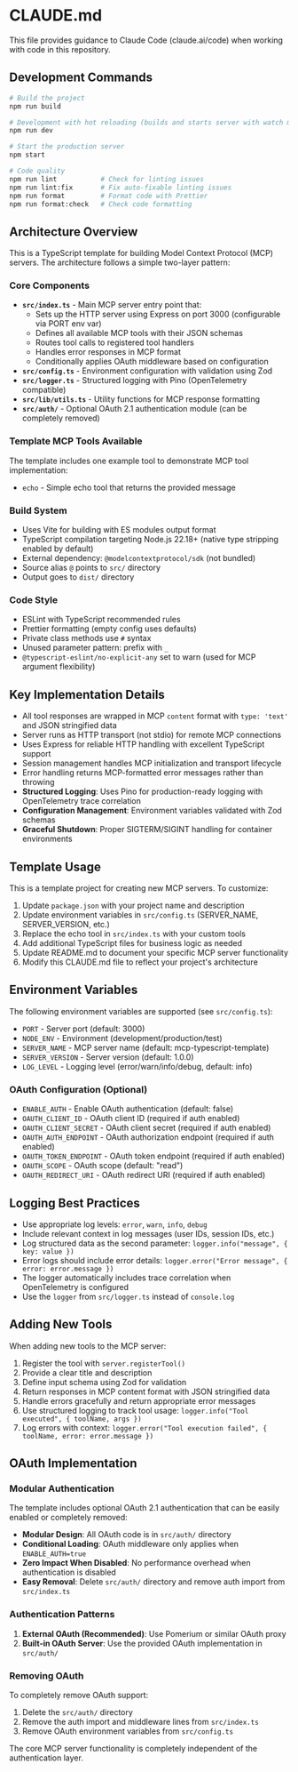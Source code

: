 # CLAUDE.md

This file provides guidance to Claude Code (claude.ai/code) when working with code in this repository.

## Development Commands

```bash
# Build the project
npm run build

# Development with hot reloading (builds and starts server with watch mode)
npm run dev

# Start the production server
npm start

# Code quality
npm run lint           # Check for linting issues
npm run lint:fix       # Fix auto-fixable linting issues
npm run format         # Format code with Prettier
npm run format:check   # Check code formatting
```

## Architecture Overview

This is a TypeScript template for building Model Context Protocol (MCP) servers. The architecture follows a simple two-layer pattern:

### Core Components

- **`src/index.ts`** - Main MCP server entry point that:
  - Sets up the HTTP server using Express on port 3000 (configurable via PORT env var)
  - Defines all available MCP tools with their JSON schemas
  - Routes tool calls to registered tool handlers
  - Handles error responses in MCP format
  - Conditionally applies OAuth middleware based on configuration
- **`src/config.ts`** - Environment configuration with validation using Zod
- **`src/logger.ts`** - Structured logging with Pino (OpenTelemetry compatible)
- **`src/lib/utils.ts`** - Utility functions for MCP response formatting
- **`src/auth/`** - Optional OAuth 2.1 authentication module (can be completely removed)

### Template MCP Tools Available

The template includes one example tool to demonstrate MCP tool implementation:
- `echo` - Simple echo tool that returns the provided message

### Build System

- Uses Vite for building with ES modules output format
- TypeScript compilation targeting Node.js 22.18+ (native type stripping enabled by default)
- External dependency: `@modelcontextprotocol/sdk` (not bundled)
- Source alias `@` points to `src/` directory
- Output goes to `dist/` directory

### Code Style

- ESLint with TypeScript recommended rules
- Prettier formatting (empty config uses defaults)
- Private class methods use `#` syntax
- Unused parameter pattern: prefix with `_`
- `@typescript-eslint/no-explicit-any` set to warn (used for MCP argument flexibility)

## Key Implementation Details

- All tool responses are wrapped in MCP `content` format with `type: 'text'` and JSON stringified data
- Server runs as HTTP transport (not stdio) for remote MCP connections
- Uses Express for reliable HTTP handling with excellent TypeScript support
- Session management handles MCP initialization and transport lifecycle
- Error handling returns MCP-formatted error messages rather than throwing
- **Structured Logging**: Uses Pino for production-ready logging with OpenTelemetry trace correlation
- **Configuration Management**: Environment variables validated with Zod schemas
- **Graceful Shutdown**: Proper SIGTERM/SIGINT handling for container environments

## Template Usage

This is a template project for creating new MCP servers. To customize:

1. Update `package.json` with your project name and description
2. Update environment variables in `src/config.ts` (SERVER_NAME, SERVER_VERSION, etc.)
3. Replace the echo tool in `src/index.ts` with your custom tools
4. Add additional TypeScript files for business logic as needed
5. Update README.md to document your specific MCP server functionality
6. Modify this CLAUDE.md file to reflect your project's architecture

## Environment Variables

The following environment variables are supported (see `src/config.ts`):

- `PORT` - Server port (default: 3000)
- `NODE_ENV` - Environment (development/production/test)
- `SERVER_NAME` - MCP server name (default: mcp-typescript-template)
- `SERVER_VERSION` - Server version (default: 1.0.0)
- `LOG_LEVEL` - Logging level (error/warn/info/debug, default: info)

### OAuth Configuration (Optional)

- `ENABLE_AUTH` - Enable OAuth authentication (default: false)
- `OAUTH_CLIENT_ID` - OAuth client ID (required if auth enabled)
- `OAUTH_CLIENT_SECRET` - OAuth client secret (required if auth enabled)
- `OAUTH_AUTH_ENDPOINT` - OAuth authorization endpoint (required if auth enabled)
- `OAUTH_TOKEN_ENDPOINT` - OAuth token endpoint (required if auth enabled)
- `OAUTH_SCOPE` - OAuth scope (default: "read")
- `OAUTH_REDIRECT_URI` - OAuth redirect URI (required if auth enabled)

## Logging Best Practices

- Use appropriate log levels: `error`, `warn`, `info`, `debug`
- Include relevant context in log messages (user IDs, session IDs, etc.)
- Log structured data as the second parameter: `logger.info("message", { key: value })`
- Error logs should include error details: `logger.error("Error message", { error: error.message })`
- The logger automatically includes trace correlation when OpenTelemetry is configured
- Use the `logger` from `src/logger.ts` instead of `console.log`

## Adding New Tools

When adding new tools to the MCP server:

1. Register the tool with `server.registerTool()`
2. Provide a clear title and description
3. Define input schema using Zod for validation
4. Return responses in MCP content format with JSON stringified data
5. Handle errors gracefully and return appropriate error messages
6. Use structured logging to track tool usage: `logger.info("Tool executed", { toolName, args })`
7. Log errors with context: `logger.error("Tool execution failed", { toolName, error: error.message })`

## OAuth Implementation

### Modular Authentication

The template includes optional OAuth 2.1 authentication that can be easily enabled or completely removed:

- **Modular Design**: All OAuth code is in `src/auth/` directory
- **Conditional Loading**: OAuth middleware only applies when `ENABLE_AUTH=true`
- **Zero Impact When Disabled**: No performance overhead when authentication is disabled
- **Easy Removal**: Delete `src/auth/` directory and remove auth import from `src/index.ts`

### Authentication Patterns

1. **External OAuth (Recommended)**: Use Pomerium or similar OAuth proxy
2. **Built-in OAuth Server**: Use the provided OAuth implementation in `src/auth/`

### Removing OAuth

To completely remove OAuth support:

1. Delete the `src/auth/` directory
2. Remove the auth import and middleware lines from `src/index.ts`  
3. Remove OAuth environment variables from `src/config.ts`

The core MCP server functionality is completely independent of the authentication layer.